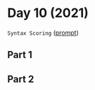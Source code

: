 # Day 10 (2021)

`Syntax Scoring` ([prompt](https://adventofcode.com/2021/day/10))

## Part 1

## Part 2
